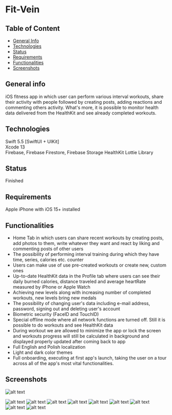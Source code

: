 # Fit-Vein

## Table of Content
* [General Info](#general-info)
* [Technologies](#technologies)
* [Status](#status)
* [Requirements](#requirements)
* [Functionalities](#functionalities)
* [Screenshots](#screenshots)


## General info
iOS fitness app in which user can perform various interval workouts, share their activity with people followed by creating posts, adding reactions and commenting others activity. What's more, it is possible to monitor health data delivered from the HealthKit and see already completed workouts.


## Technologies
Swift 5.5 [SwiftUI + UIKit]    
Xcode 13  
Firebase, Firebase Firestore, Firebase Storage
HealthKit
Lottie Library       


## Status
Finished


## Requirements
Apple iPhone with iOS 15+ installed


## Functionalities
* Home Tab in which users can share recent workouts by creating posts, add photos to them, write whatever they want and react by liking and commenting posts of other users
* The possibility of performing interval training during which they have time, series, calories etc. counter
* Users can make use of use pre-created workouts or create new, custom ones
* Up-to-date HealthKit data in the Profile tab where users can see their daily burned calories, distance traveled and average heartRate measured by iPhone or Apple Watch
* Achieving new levels along with increasing number of completed workouts, new levels bring new medals
* The possibility of changing user's data including e-mail address, password, signing out and deleting user's account
* Biometric security (FaceID and TouchID)
* Special offline mode where all network functions are turned off. Still it is possible to do workouts and see HealthKit data
* During workout we are allowed to minimize the app or lock the screen and workouts progress will still be calculated in background and displayed properly updated after coming back to app
* Full English and Polish localization
* Light and dark color themes
* Full onboarding, executing at first app's launch, taking the user on a tour across all of the app's most vital functionalities.


## Screenshots

![alt text](https://github.com/Vader20FF/Fit-Vein/blob/main/Fit%20Vein/Images/FitVeinIconDark.png?raw=true)

![alt text](https://github.com/Vader20FF/Fit-Vein/blob/main/Fit%20Vein/Onboarding%20Photos/HomeTabView.png?raw=true)
![alt text](https://github.com/Vader20FF/Fit-Vein/blob/main/Fit%20Vein/Onboarding%20Photos/PostCommentsView.png?raw=true)
![alt text](https://github.com/Vader20FF/Fit-Vein/blob/main/Fit%20Vein/Onboarding%20Photos/SearchFriendsView.png?raw=true)
![alt text](https://github.com/Vader20FF/Fit-Vein/blob/main/Fit%20Vein/Onboarding%20Photos/WorkoutsView.png?raw=true)
![alt text](https://github.com/Vader20FF/Fit-Vein/blob/main/Fit%20Vein/Onboarding%20Photos/WorkoutTimerView.png?raw=true)
![alt text](https://github.com/Vader20FF/Fit-Vein/blob/main/Fit%20Vein/Onboarding%20Photos/FinishedWorkoutView.png?raw=true)
![alt text](https://github.com/Vader20FF/Fit-Vein/blob/main/Fit%20Vein/Onboarding%20Photos/ProfileView.png?raw=true)
![alt text](https://github.com/Vader20FF/Fit-Vein/blob/main/Fit%20Vein/Onboarding%20Photos/HealthTabView.png?raw=true)
![alt text](https://github.com/Vader20FF/Fit-Vein/blob/main/Fit%20Vein/Onboarding%20Photos/WorkoutsTabView.png?raw=true)
